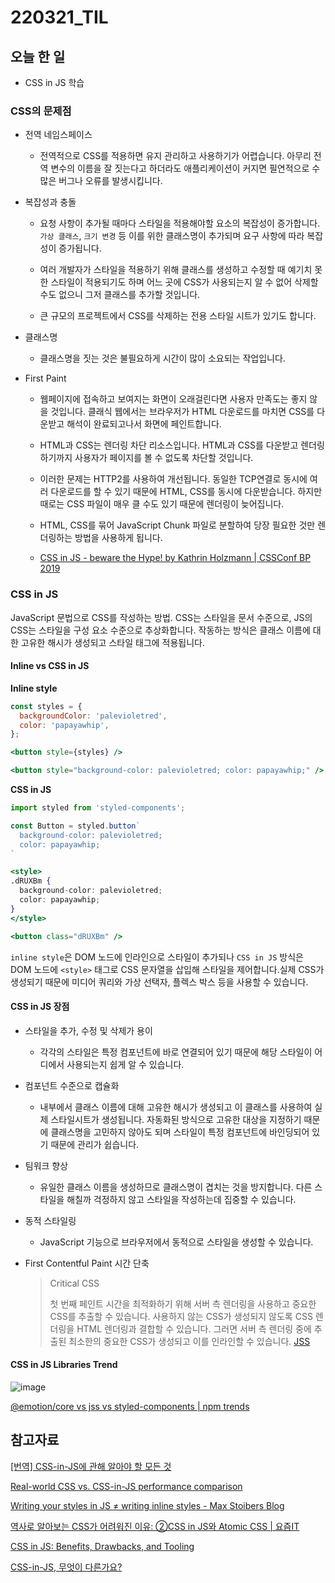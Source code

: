 # 220321_TIL

## 오늘 한 일

- CSS in JS 학습



### CSS의 문제점

- 전역 네임스페이스
  
  - 전역적으로 CSS를 적용하면 유지 관리하고 사용하기가 어렵습니다. 아무리 전역 변수의 이름을 잘 짓는다고 하더라도 애플리케이션이 커지면 필연적으로 수많은 버그나 오류를 발생시킵니다.

- 복잡성과 충돌
  
  - 요청 사항이 추가될 때마다 스타일을 적용해야할 요소의 복잡성이 증가합니다. `가상 클래스`, `크기 변경` 등 이를 위한 클래스명이 추가되며 요구 사항에 따라 복잡성이 증가됩니다.
  
  - 여러 개발자가 스타일을 적용하기 위해 클래스를 생성하고 수정할 때 예기치 못한 스타일이 적용되기도 하며 어느 곳에 CSS가 사용되는지 알 수 없어 삭제할 수도 없으니 그저 클래스를 추가할 것입니다. 
  
  - 큰 규모의 프로젝트에서 CSS를 삭제하는 전용 스타일 시트가 있기도 합니다.

- 클래스명
  
  - 클래스명을 짓는 것은 불필요하게 시간이 많이 소요되는 작업입니다.

- First Paint
  
  - 웹페이지에 접속하고 보여지는 화면이 오래걸린다면 사용자 만족도는 좋지 않을 것입니다. 클래식 웹에서는 브라우저가 HTML 다운로드를 마치면 CSS를 다운받고 해석이 완료되고나서 화면에 페인트합니다.
  
  - HTML과 CSS는 렌더링 차단 리소스입니다. HTML과 CSS를 다운받고 렌더링하기까지 사용자가 페이지를 볼 수 없도록 차단할 것입니다.
  
  - 이러한 문제는 HTTP2를 사용하여 개선됩니다. 동일한 TCP연결로 동시에 여러 다운로드를 할 수 있기 때문에 HTML, CSS를 동시에 다운받습니다. 하지만 때로는 CSS 파일이 매우 클 수도 있기 때문에 렌더링이 늦어집니다.
  
  - HTML, CSS를 묶어 JavaScript Chunk 파일로 분할하여 당장 필요한 것만 렌더링하는 방법을 사용하게 됩니다.
  
  - [CSS in JS - beware the Hype! by Kathrin Holzmann | CSSConf BP 2019](https://www.youtube.com/watch?v=L4vIAGPPuDQ)



### CSS in JS

JavaScript 문법으로 CSS를 작성하는 방법. CSS는 스타일을 문서 수준으로, JS의 CSS는 스타일을 구성 요소 수준으로 추상화합니다. 작동하는 방식은 클래스 이름에 대한 고유한 해시가 생성되고 스타일 태그에 적용됩니다.

#### Inline vs CSS in JS

**Inline style**

```jsx
const styles = {
  backgroundColor: 'palevioletred',
  color: 'papayawhip',
};

<button style={styles} />
```

```jsx
<button style="background-color: palevioletred; color: papayawhip;" />
```

**CSS in JS**

```jsx
import styled from 'styled-components';

const Button = styled.button`  
  background-color: palevioletred;  
  color: papayawhip;
`
```

```jsx
<style>
.dRUXBm {
  background-color: palevioletred;
  color: papayawhip;
}
</style>

<button class="dRUXBm" />
```

`inline style`은 DOM 노드에 인라인으로 스타일이 추가되나 `CSS in JS` 방식은 DOM 노드에 `<style>` 태그로 CSS 문자열을 삽입해 스타일을 제어합니다.실제 CSS가 생성되기 때문에 미디어 쿼리와 가상 선택자, 플렉스 박스 등을 사용할 수 있습니다.  

 

#### CSS in JS 장점

- 스타일을 추가, 수정 및 삭제가 용이
  - 각각의 스타일은 특정 컴포넌트에 바로 연결되어 있기 때문에 해당 스타일이 어디에서 사용되는지 쉽게 알 수 있습니다.
- 컴포넌트 수준으로 캡슐화
  - 내부에서 클래스 이름에 대해 고유한 해시가 생성되고 이 클래스를 사용하여 실제 스타일시트가 생성됩니다. 자동화된 방식으로 고유한 대상을 지정하기 때문에 클래스명을 고민하지 않아도 되며 스타일이 특정 컴포넌트에 바인딩되어 있기 때문에 관리가 쉽습니다.
- 팀워크 향상
  - 유일한 클래스 이름을 생성하므로 클래스명이 겹치는 것을 방지합니다. 다른 스타일을 해칠까 걱정하지 않고 스타일을 작성하는데 집중할 수 있습니다.
- 동적 스타일링
  - JavaScript 기능으로 브라우저에서 동적으로 스타일을 생성할 수 있습니다.
- First Contentful Paint 시간 단축
  
  > Critical CSS
  > 
  > 첫 번째 페인트 시간을 최적화하기 위해 서버 측 렌더링을 사용하고 중요한 CSS를 추출할 수 있습니다. 사용하지 않는 CSS가 생성되지 않도록 CSS 렌더링을 HTML 렌더링과 결합할 수 있습니다. 그러면 서버 측 렌더링 중에 추출된 최소한의 중요한 CSS가 생성되고 이를 인라인할 수 있습니다. [JSS](https://cssinjs.org/features/?v=v10.9.0)



#### CSS in JS Libraries Trend

![image](https://user-images.githubusercontent.com/82589401/159274394-ddb6a6ea-2b87-44c3-b6d7-833aae560131.png)

[@emotion/core vs jss vs styled-components | npm trends](https://www.npmtrends.com/@emotion/core-vs-jss-vs-styled-components)



## 참고자료

[[번역] CSS-in-JS에 관해 알아야 할 모든 것](https://d0gf00t.tistory.com/22)

[Real-world CSS vs. CSS-in-JS performance comparison](https://pustelto.com/blog/css-vs-css-in-js-perf/)

[Writing your styles in JS ≠ writing inline styles - Max Stoibers Blog](https://mxstbr.blog/2016/11/inline-styles-vs-css-in-js/)

[역사로 알아보는 CSS가 어려워진 이유: ②CSS in JS와 Atomic CSS | 요즘IT](https://yozm.wishket.com/magazine/detail/1326/)

[CSS in JS: Benefits, Drawbacks, and Tooling](https://medium.com/object-partners/css-in-js-benefits-drawback-and-tooling-80286b03f9aa)

[CSS-in-JS, 무엇이 다른가요?](https://so-so.dev/web/css-in-js-whats-the-defference/)
